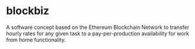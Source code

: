 # blockbiz
A software concept based on the Ethereum Blockchain Network to transfer hourly rates for any given task to a pay-per-production availability for work from home functionality.
